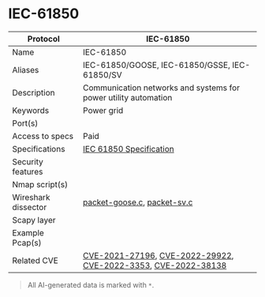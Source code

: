# IEC-61850

| Protocol | IEC-61850 |
|---|---|
| Name | IEC-61850 |
| Aliases | IEC-61850/GOOSE, IEC-61850/GSSE, IEC-61850/SV |
| Description | Communication networks and systems for power utility automation |
| Keywords | Power grid |
| Port(s) |  |
| Access to specs | Paid |
| Specifications | [IEC 61850 Specification](https://webstore.iec.ch/publication/6028) |
| Security features |  |
| Nmap script(s) |  |
| Wireshark dissector | [packet-goose.c](https://github.com/wireshark/wireshark/blob/master/epan/dissectors/packet-goose.c), [packet-sv.c](https://github.com/wireshark/wireshark/blob/master/epan/dissectors/packet-sv.c) |
| Scapy layer |  |
| Example Pcap(s) |  |
| Related CVE | [CVE-2021-27196](https://nvd.nist.gov/vuln/detail/CVE-2021-27196), [CVE-2022-29922](https://nvd.nist.gov/vuln/detail/CVE-2022-29922), [CVE-2022-3353](https://nvd.nist.gov/vuln/detail/CVE-2022-3353), [CVE-2022-38138](https://nvd.nist.gov/vuln/detail/CVE-2022-38138) |



> All AI-generated data is marked with `*`.
